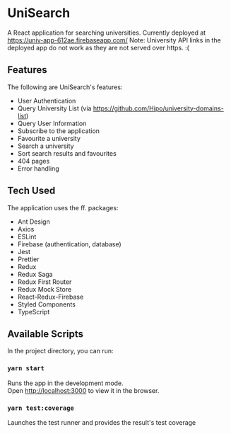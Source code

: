# UniSearch

A React application for searching universities.
Currently deployed at https://univ-app-612ae.firebaseapp.com/
Note: University API links in the deployed app do not work as they are not served over https. :(

## Features

The following are UniSearch's features:
- User Authentication
- Query University List (via https://github.com/Hipo/university-domains-list)
- Query User Information
- Subscribe to the application
- Favourite a university
- Search a university
- Sort search results and favourites
- 404 pages
- Error handling

## Tech Used

The application uses the ff. packages:
- Ant Design
- Axios
- ESLint
- Firebase (authentication, database)
- Jest
- Prettier
- Redux
- Redux Saga
- Redux First Router
- Redux Mock Store
- React-Redux-Firebase
- Styled Components
- TypeScript

## Available Scripts

In the project directory, you can run:

### `yarn start`

Runs the app in the development mode.\
Open [http://localhost:3000](http://localhost:3000) to view it in the browser.

### `yarn test:coverage`

Launches the test runner and provides the result's test coverage

